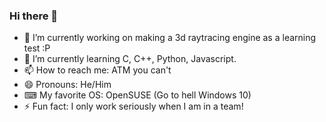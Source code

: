 ### Hi there 👋

<!--
**Midou36O/Midou36O** is a ✨ _special_ ✨ repository because its `README.md` (this file) appears on your GitHub profile.-->

- 🔭 I’m currently working on making a 3d raytracing engine as a learning test :P
- 🌱 I’m currently learning C, C++, Python, Javascript.
- 📫 How to reach me: ATM you can't
- 😄 Pronouns: He/Him
- ⌨ My favorite OS: OpenSUSE (Go to hell Windows 10)
- ⚡ Fun fact: I only work seriously when I am in a team!
